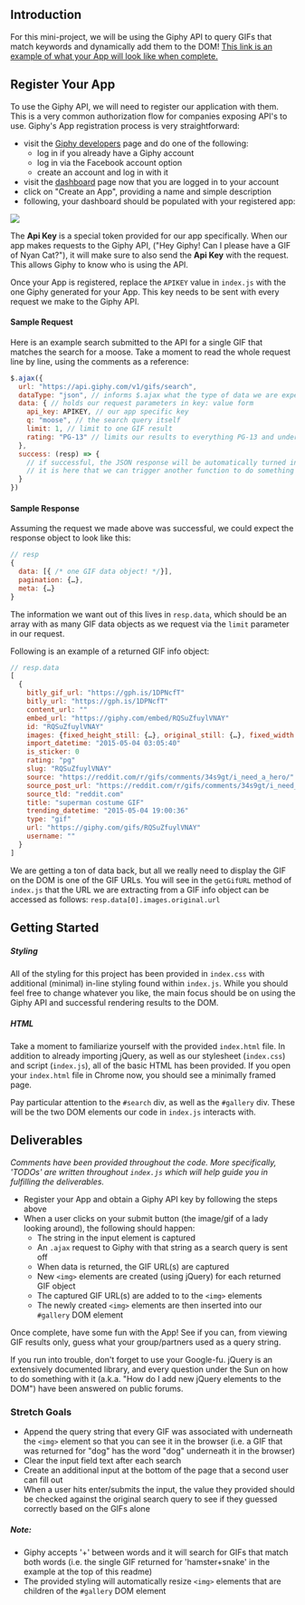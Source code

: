 ## Introduction

For this mini-project, we will be using the Giphy API to query GIFs that match keywords and dynamically add them to the DOM! [This link is an example of what your App will look like when complete.][example]

## Register Your App

To use the Giphy API, we will need to register our application with them. This is a very common authorization flow for companies exposing API's to use. Giphy's App registration process is very straightforward:

- visit the [Giphy developers][giphy-dev] page and do one of the following:
  - log in if you already have a Giphy account
  - log in via the Facebook account option
  - create an account and log in with it
- visit the [dashboard][giphy-dashboard] page now that you are logged in to your account
- click on "Create an App", providing a name and simple description
- following, your dashboard should be populated with your registered app:

![](https://curriculum-content.s3.amazonaws.com/KWK/giphy-app-reg.png)
  
The **Api Key** is a special token provided for our app specifically. When our app makes requests to the Giphy API, ("Hey Giphy! Can I please have a GIF of Nyan Cat?"), it will make sure to also send the **Api Key** with the request. This allows Giphy to know who is using the API.

Once your App is registered, replace the `APIKEY` value in `index.js` with the one Giphy generated for your App. This key needs to be sent with every request we make to the Giphy API. 

#### Sample Request

Here is an example search submitted to the API for a single GIF that matches the search for a moose. Take a moment to read the whole request line by line, using the comments as a reference:

```js
$.ajax({
  url: "https://api.giphy.com/v1/gifs/search",
  dataType: "json", // informs $.ajax what the type of data we are expecting back will be
  data: { // holds our request parameters in key: value form
    api_key: APIKEY, // our app specific key
    q: "moose", // the search query itself
    limit: 1, // limit to one GIF result
    rating: "PG-13" // limits our results to everything PG-13 and under 
  },
  success: (resp) => {
    // if successful, the JSON response will be automatically turned into a JavaScript object by $.ajax
    // it is here that we can trigger another function to do something with the response data!
  }
})
```


#### Sample Response

Assuming the request we made above was successful, we could expect the response object to look like this:

```js
// resp
{
  data: [{ /* one GIF data object! */}], 
  pagination: {…}, 
  meta: {…}
}
```

The information we want out of this lives in `resp.data`, which should be an array with as many GIF data objects as we request via the `limit` parameter in our request.

Following is an example of a returned GIF info object:

```js
// resp.data
[
  {
    bitly_gif_url: "https://gph.is/1DPNcfT"
    bitly_url: "https://gph.is/1DPNcfT"
    content_url: ""
    embed_url: "https://giphy.com/embed/RQSuZfuylVNAY"
    id: "RQSuZfuylVNAY"
    images: {fixed_height_still: {…}, original_still: {…}, fixed_width: {…}, fixed_height_small_still: {…}, fixed_height_downsampled: {…}, …}
    import_datetime: "2015-05-04 03:05:40"
    is_sticker: 0
    rating: "pg"
    slug: "RQSuZfuylVNAY"
    source: "https://reddit.com/r/gifs/comments/34s9gt/i_need_a_hero/"
    source_post_url: "https://reddit.com/r/gifs/comments/34s9gt/i_need_a_hero/"
    source_tld: "reddit.com"
    title: "superman costume GIF"
    trending_datetime: "2015-05-04 19:00:36"
    type: "gif"
    url: "https://giphy.com/gifs/RQSuZfuylVNAY"
    username: ""
  }
]
```

We are getting a ton of data back, but all we really need to display the GIF on the DOM is one of the GIF URLs. You will see in the `getGifURL` method of `index.js` that the URL we are extracting from a GIF info object can be accessed as follows: `resp.data[0].images.original.url`


## Getting Started

##### Styling

All of the styling for this project has been provided in `index.css` with additional (minimal) in-line styling found within `index.js`. While you should feel free to change whatever you like, the main focus should be on using the Giphy API and successful rendering results to the DOM.


##### HTML

Take a moment to familiarize yourself with the provided `index.html` file. In addition to already importing jQuery, as well as our stylesheet (`index.css`) and script (`index.js`), all of the basic HTML has been provided. If you open your `index.html` file in Chrome now, you should see a minimally framed page.

Pay particular attention to the `#search` div, as well as the `#gallery` div. These will be the two DOM elements our code in `index.js` interacts with. 


## Deliverables

_Comments have been provided throughout the code. More specifically, 'TODOs' are written throughout `index.js` which will help guide you in fulfilling the deliverables._

- Register your App and obtain a Giphy API key by following the steps above
- When a user clicks on your submit button (the image/gif of a lady looking around), the following should happen:
  - The string in the input element is captured
  - An `.ajax` request to Giphy with that string as a search query is sent off
  - When data is returned, the GIF URL(s) are captured
  - New `<img>` elements are created (using jQuery) for each returned GIF object
  - The captured GIF URL(s) are added to to the `<img>` elements
  - The newly created `<img>` elements are then inserted into our `#gallery` DOM element
  
Once complete, have some fun with the App! See if you can, from viewing GIF results only, guess what your group/partners used as a query string. 

If you run into trouble, don't forget to use your Google-fu. jQuery is an extensively documented library, and every question under the Sun on how to do something with it (a.k.a. "How do I add new jQuery elements to the DOM") have been answered on public forums. 


### Stretch Goals

  - Append the query string that every GIF was associated with underneath the `<img>` element so that you can see it in the browser (i.e. a GIF that was returned for "dog" has the word "dog" underneath it in the browser)
  - Clear the input field text after each search
  - Create an additional input at the bottom of the page that a second user can fill out
  - When a user hits enter/submits the input, the value they provided should be checked against the original search query to see if they guessed correctly based on the GIFs alone

##### Note:
  - Giphy accepts '+' between words and it will search for GIFs that match both words (i.e. the single GIF returned for 'hamster+snake' in the example at the top of this readme)
  - The provided styling will automatically resize `<img>` elements that are children of the `#gallery` DOM element
  

[giphy-dev]: https://developers.giphy.com/
[giphy-dashboard]: https://developers.giphy.com/dashboard/
[example]: https://curriculum-content.s3.amazonaws.com/KWK/sample-giphy-proj.gif
